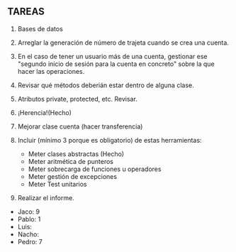 ## TAREAS
1. Bases de datos 

2. Arreglar la generación de número de trajeta cuando se crea una cuenta.

3. En el caso de tener un usuario más de una cuenta, gestionar ese "segundo inicio de sesión para la cuenta en concreto" sobre la que hacer las operaciones. 

4. Revisar qué métodos deberián estar dentro de alguna clase.

5. Atributos private, protected, etc. Revisar.

6. ¡Herencia!(Hecho)

7. Mejorar clase cuenta (hacer transferencia) 

8. Incluir (mínimo 3 porque es obligatorio) de estas herramientas:
   - Meter clases abstractas (Hecho)
   - Meter aritmética de punteros
   - Meter sobrecarga de funciones u operadores
   - Meter gestión de excepciones
   - Meter Test unitarios

9. Realizar el informe.


* Jaco: 9
* Pablo: 1
* Luis:
* Nacho:
* Pedro: 7

